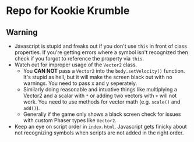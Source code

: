 # Repo for Kookie Krumble

## Warning

- Javascript is stupid and freaks out if you don't use `this` in front of class properties. If you're getting errors where a symbol isn't recognized then check if you forgot to reference the property via `this`.
- Watch out for improper usage of the `Vector2` class.
    - You **CAN NOT** pass a `Vector2` into the `body.setVelocity()` function. It's stupid as hell, but it will make the screen black out with no warnings. You need to pass x and y seperately.
    - Similarly doing reasonable and intuative things like multiplying a Vector2 and a scalar with `*` or adding two vectors with `+` will not work. You need to use methods for vector math (e.g. `scale()` and `add()`).
    - Generally if the game only shows a black screen check for issues with custom Phaser types like `Vector2`.
- Keep an eye on script order in `index.html`. Javascript gets finicky about not recognizing symbols when scripts are not added in the right order.

